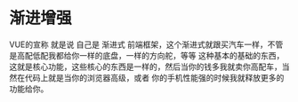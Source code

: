 # 渐进增强

VUE的宣称 就是说 自己是 渐进式 前端框架，这个渐进式就跟买汽车一样，不管是高配低配我都给你一样的底盘，一样的方向舵，等等
这种基本的基础的东西，这就是核心功能，这些核心的东西是一样的，然后当你的钱多我就卖你高配车，当然在代码上就是当你的浏览器高级，或者
你的手机性能强的时候我就释放更多的功能给你。
